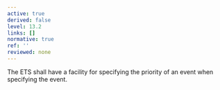 ```yaml
---
active: true
derived: false
level: 13.2
links: []
normative: true
ref: ''
reviewed: none
---
```


The ETS shall have a facility for specifying the priority of an event when specifying the event.

